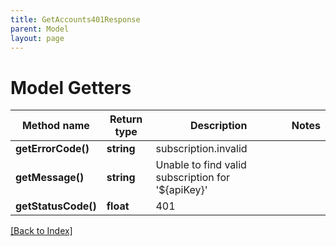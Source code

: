 ```yaml
---
title: GetAccounts401Response
parent: Model
layout: page
---
```


# Model Getters

Method name | Return type | Description | Notes
------------ | ------------- | ------------- | -------------
**getErrorCode()** | **string** | subscription.invalid |
**getMessage()** | **string** | Unable to find valid subscription for '${apiKey}' |
**getStatusCode()** | **float** | 401 |

[[Back to Index]](../index.md)
